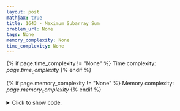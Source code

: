 ```yaml
---
layout: post
mathjax: true
title: 1643 - Maximum Subarray Sum
problem_url: None
tags: None
memory_complexity: None
time_complexity: None
---
```




{% if page.time_complexity != "None" %}
Time complexity: ${{ page.time_complexity }}$
{% endif %}

{% if page.memory_complexity != "None" %}
Memory complexity: ${{ page.memory_complexity }}$
{% endif %}

<details>
<summary>
<p style="display:inline">Click to show code.</p>
</summary>
```cpp
{% raw %}
using namespace std;
using ll = long long;
using vll = vector<ll>;
int main(void)
{
    ll n, ans = INT_MIN;
    cin >> n;
    vll x(n), dp(n + 1, 0);
    for (auto &xi : x)
        cin >> xi;
    for (int i = 1; i <= n; ++i)
        dp[i] = max(dp[i - 1] + x[i - 1], x[i - 1]);
    for (int i = 1; i <= n; ++i)
        ans = max(dp[i], ans);
    cout << ans << endl;
    return 0;
}

{% endraw %}
```
</details>

